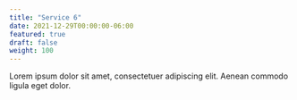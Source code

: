 ```yaml
---
title: "Service 6"
date: 2021-12-29T00:00:00-06:00
featured: true
draft: false
weight: 100
---
```


Lorem ipsum dolor sit amet, consectetuer adipiscing elit. Aenean commodo ligula eget dolor.
